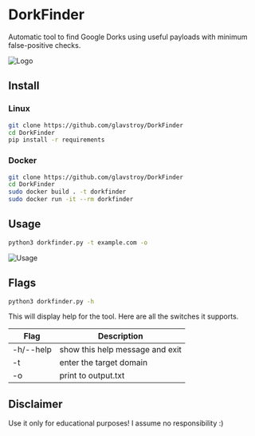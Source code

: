 # DorkFinder
Automatic tool to find Google Dorks using useful payloads with minimum false-positive checks. 

![Logo](https://github.com/glavstroy/DorkFinder/blob/main/img/logo.png)

## Install

### Linux

```bash
git clone https://github.com/glavstroy/DorkFinder
cd DorkFinder
pip install -r requirements
```

### Docker

```bash
git clone https://github.com/glavstroy/DorkFinder
cd DorkFinder
sudo docker build . -t dorkfinder
sudo docker run -it --rm dorkfinder
```

## Usage

```bash
python3 dorkfinder.py -t example.com -o
```

![Usage](https://github.com/glavstroy/DorkFinder/blob/main/img/usage.png)

## Flags

```bash
python3 dorkfinder.py -h
```

This will display help for the tool. Here are all the switches it supports.

| Flag           | Description                                          |
|----------------|------------------------------------------------------|
| -h/--help      | show this help message and exit                      |
| -t             | enter the target domain                              |
| -o             | print to output.txt                                  |

## Disclaimer
Use it only for educational purposes! I assume no responsibility :)
